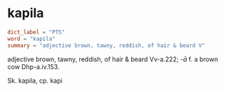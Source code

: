# kapila

``` toml
dict_label = "PTS"
word = "kapila"
summary = "adjective brown, tawny, reddish, of hair & beard V"
```

adjective brown, tawny, reddish, of hair & beard Vv\-a.222; *\-ā* f. a brown cow Dhp\-a.iv.153.

Sk. kapila, cp. kapi

